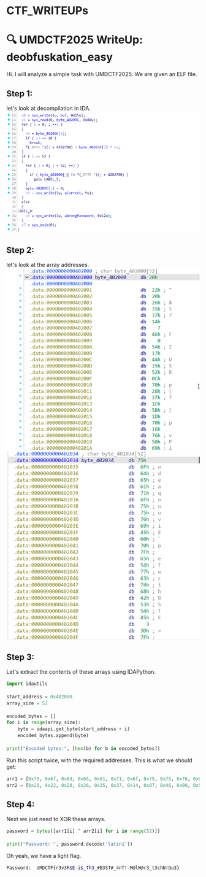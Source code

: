 # CTF_WRITEUPs
# 🔍 UMDCTF2025 WriteUp: deobfuskation_easy
Hi. I will analyze a simple task with UMDCTF2025. We are given an ELF file.
## **Step 1**:
let's look at decompilation in IDA.
![simple XOR](screenshots/decompile.png)
## **Step 2**:
let's look at the array addresses.
![array 1](screenshots/massiv1.png)
![array 2](screenshots/massiv2.png)
## **Step 3**:
Let's extract the contents of these arrays using IDAPython.
```python
import idautils

start_address = 0x402000
array_size = 52

encoded_bytes = []
for i in range(array_size):
    byte = idaapi.get_byte(start_address + i)
    encoded_bytes.append(byte)

print("Encoded bytes:", [hex(b) for b in encoded_bytes])
```
Run this script twice, with the required addresses. This is what we should get:
```python
arr1 = [0x75, 0x6f, 0x64, 0x65, 0x61, 0x71, 0x6f, 0x75, 0x75, 0x76, 0x69, 0x45, 0x60, 0x70, 0x7f, 0x65, 0x54, 0x77, 0x63, 0x74, 0x68, 0x42, 0x53, 0x54, 0x45, 0x03, 0x3d, 0x7f, 0x31, 0x58, 0x75, 0x46, 0x75, 0x44, 0x60, 0x78, 0x6a, 0x74, 0x51, 0x4f, 0x1c, 0x5f, 0x76, 0x79, 0x0b, 0x2d, 0x75, 0x45, 0x4b, 0x55, 0x66, 0x78]
arr2 = [0x20, 0x22, 0x20, 0x26, 0x35, 0x37, 0x14, 0x07, 0x46, 0x00, 0x5a, 0x17, 0x44, 0x35, 0x52, 0x0c, 0x70, 0x28, 0x37, 0x1c, 0x5b, 0x1d, 0x70, 0x16, 0x76, 0x50, 0x69, 0x5c, 0x6e, 0x6c, 0x1b, 0x12, 0x54, 0x69, 0x2d, 0x38, 0x06, 0x23, 0x11, 0x3d, 0x2f, 0x00, 0x02, 0x4a, 0x68, 0x45, 0x3b, 0x64, 0x1a, 0x20, 0x55, 0x05]
```
## **Step 4**:
Next we just need to XOR these arrays.
```python
password = bytes([arr1[i] ^ arr2[i] for i in range(52)])

print("Password: ", password.decode('latin1'))
```
Oh yeah, we have a light flag.
```bash
Password:  UMDCTF{r3v3R$E-i$_Th3_#B3ST#_4nT!-M@lW@r3_t3chN!Qu3}
```
